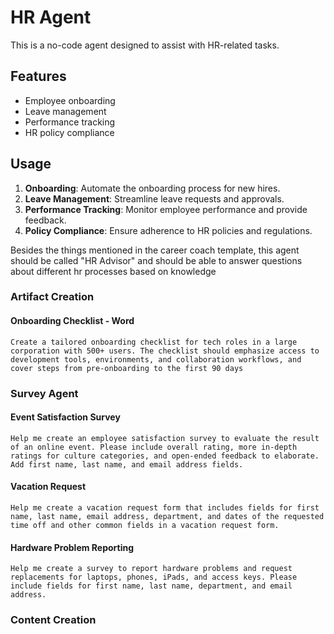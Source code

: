 # HR Agent

This is a no-code agent designed to assist with HR-related tasks.

## Features

- Employee onboarding
- Leave management
- Performance tracking
- HR policy compliance

## Usage

1. **Onboarding**: Automate the onboarding process for new hires.
2. **Leave Management**: Streamline leave requests and approvals.
3. **Performance Tracking**: Monitor employee performance and provide feedback.
4. **Policy Compliance**: Ensure adherence to HR policies and regulations.

Besides the things mentioned in the career coach template, this agent should be called "HR Advisor" and should be able to answer questions about different hr processes based on knowledge

### Artifact Creation

#### Onboarding Checklist - Word

```plaintext
Create a tailored onboarding checklist for tech roles in a large corporation with 500+ users. The checklist should emphasize access to development tools, environments, and collaboration workflows, and cover steps from pre-onboarding to the first 90 days
```

### Survey Agent

#### Event Satisfaction Survey

```plaintext
Help me create an employee satisfaction survey to evaluate the result of an online event. Please include overall rating, more in-depth ratings for culture categories, and open-ended feedback to elaborate. Add first name, last name, and email address fields.
```

#### Vacation Request

```plaintext
Help me create a vacation request form that includes fields for first name, last name, email address, department, and dates of the requested time off and other common fields in a vacation request form.
```

#### Hardware Problem Reporting

```plaintext
Help me create a survey to report hardware problems and request replacements for laptops, phones, iPads, and access keys. Please include fields for first name, last name, department, and email address.
```

### Content Creation
